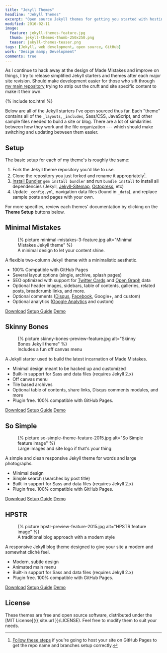 ```yaml
---
title: "Jekyll Themes"
headline: "Jekyll Themes"
excerpt: "Open source Jekyll themes for getting you started with hosting a blog on GitHub Pages for free."
modified: 2016-02-11
image: 
  feature: jekyll-themes-feature.jpg
  thumb: jekyll-themes-thumb-250x250.png
  teaser: jekyll-themes-teaser.png
tags: [Jekyll, web development, open source, GitHub]
work: "Design &amp; Development"
comments: true
---
```


As I continue to hack away at the design of Made Mistakes and improve on things, I try to release simplified Jekyll starters and themes after each major site revision. Should make development easier for those who sift through [my main repository](https://github.com/mmistakes/made-mistakes-jekyll) trying to strip out the cruft and site specific content to make it their own.

{% include toc.html %}

Below are all of the Jekyll starters I've open sourced thus far. Each "theme" contains all of the `_layouts`, `_includes`, Sass/CSS, JavaScript, and other sample files needed to build a site or blog. There are a lot of similarities between how they work and the file organization --- which should make switching and updating between them easier.

## Setup

The basic setup for each of my theme's is roughly the same:

  1. Fork the Jekyll theme repository you'd like to use.
  2. Clone the repository you just forked and rename it appropriately[^github-pages].
  3. [Install Bundler](http://bundler.io) `gem install bundler` and run `bundle install` to install all dependencies (Jekyll, [Jekyll-Sitemap](https://github.com/jekyll/jekyll-sitemap), [Octopress](https://github.com/octopress/octopress), etc)
  4. Update `_config.yml`, navigation data files (found in `_data`), and replace sample posts and pages with your own.

[^github-pages]: [Follow these steps](http://jekyllrb.com/docs/github-pages/) if you're going to host your site on GitHub Pages to get the repo name and branches setup correctly.

For more specifics, review each themes' documentation by clicking on the **Theme Setup** buttons below.

## Minimal Mistakes

<figure>
  {% picture minimal-mistakes-3-feature.jpg alt="Minimal Mistakes Jekyll theme" %}
  <figcaption>A minimal design to let your content shine.</figcaption>
</figure>

A flexible two-column Jekyll theme with a minimalistic aesthetic.

  - 100% Compatible with GitHub Pages
  - Several layout options (single, archive, splash pages)
  - SEO optimized with support for [Twitter Cards](https://dev.twitter.com/cards/overview) and [Open Graph](http://ogp.me/) data
  - Optional header images, sidebars, table of contents, galleries, related posts, breadcrumb links, and more.
  - Optional comments ([Disqus](https://disqus.com/), [Facebook](https://developers.facebook.com/docs/plugins/comments), Google+, and custom)
  - Optional analytics ([Google Analytics](https://www.google.com/analytics/) and custom)

<div markdown="0">
  <a href="https://github.com/mmistakes/minimal-mistakes/archive/master.zip" class="btn btn--info">Download</a>
  <a href="https://mmistakes.github.io/minimal-mistakes/docs/quick-start-guide/" class="btn">Setup Guide</a>
  <a href="https://mmistakes.github.io/minimal-mistakes" class="btn">Demo</a>
</div>

## Skinny Bones

<figure>
	{% picture skinny-bones-preview-feature.jpg alt="Skinny Bones Jekyll theme" %}
	<figcaption>Includes a fun off canvas menu</figcaption> 
</figure>

A Jekyll starter used to build the latest incarnation of Made Mistakes.

  * Minimal design meant to be hacked up and customized
  * Built-in support for Sass and data files (requires Jekyll 2.x)
  * Off canvas menu
  * Tile based archives
  * Optional table of contents, share links, Disqus comments modules, and more
  * Plugin free. 100% compatible with GitHub Pages.

<div markdown="0">
	<a href="https://github.com/mmistakes/skinny-bones-jekyll/archive/master.zip" class="btn btn--info">Download</a>
	<a href="https://mmistakes.github.io/skinny-bones-jekyll/getting-started/" class="btn">Setup Guide</a>
  <a href="https://mmistakes.github.io/skinny-bones-jekyll/" class="btn">Demo</a>
</div>

## So Simple

<figure>
	{% picture so-simple-theme-feature-2015.jpg alt="So Simple feature image" %}
	<figcaption>Large images and site logo if that's your thing</figcaption>
</figure>

A simple and clean responsive Jekyll theme for words and large photographs.

  * Minimal design
  * Simple search (searches by post title)
  * Built-in support for Sass and data files (requires Jekyll 2.x)
  * Plugin free. 100% compatible with GitHub Pages.

<div markdown="0">
	<a href="https://github.com/mmistakes/so-simple-theme/archive/master.zip" class="btn btn--info">Download</a>
	<a href="https://mmistakes.github.io/so-simple-theme/theme-setup/" class="btn">Setup Guide</a>
  <a href="https://mmistakes.github.io/so-simple-theme" class="btn">Demo</a>
</div>

## HPSTR

<figure>
	{% picture hpstr-preview-feature-2015.jpg alt="HPSTR feature image" %}
	<figcaption>A traditional blog approach with a modern style</figcaption>
</figure>

A responsive Jekyll blog theme designed to give your site a modern and somewhat cliché feel.

  * Modern, subtle design
  * Animated main menu
  * Built-in support for Sass and data files (requires Jekyll 2.x)
  * Plugin free. 100% compatible with GitHub Pages.

<div markdown="0">
	<a href="https://github.com/mmistakes/hpstr-jekyll-theme/archive/master.zip" class="btn btn--info">Download</a>
	<a href="https://mmistakes.github.io/hpstr-jekyll-theme/theme-setup/" class="btn">Setup Guide</a>
  <a href="https://mmistakes.github.io/hpstr-jekyll-theme/" class="btn">Demo</a>
</div>

## License

These themes are free and open source software, distributed under the [MIT License]({{ site.url }}/LICENSE). Feel free to modify them to suit your needs.
